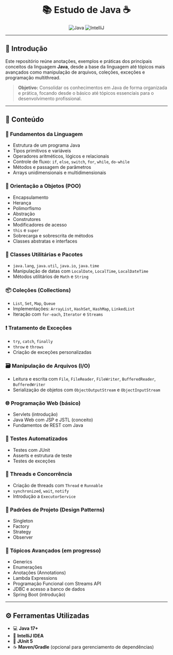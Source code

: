 <h1 align="center">📚 Estudo de Java ☕</h1>

<div align="center">

![Java](https://img.shields.io/badge/Java-ED8B00?style=for-the-badge&logo=openjdk&logoColor=white)
![IntelliJ](https://img.shields.io/badge/Made%20for-IntelliJ_IDEA-1f425f.svg)

</div>

---

## 📝 Introdução

Este repositório reúne anotações, exemplos e práticas dos principais conceitos da linguagem **Java**, desde a base da linguagem até tópicos mais avançados como manipulação de arquivos, coleções, exceções e programação multithread.

> **Objetivo:** Consolidar os conhecimentos em Java de forma organizada e prática, focando desde o básico até tópicos essenciais para o desenvolvimento profissional.

---

## 📌 Conteúdo

### 🔰 Fundamentos da Linguagem
- Estrutura de um programa Java
- Tipos primitivos e variáveis
- Operadores aritméticos, lógicos e relacionais
- Controle de fluxo: `if`, `else`, `switch`, `for`, `while`, `do-while`
- Métodos e passagem de parâmetros
- Arrays unidimensionais e multidimensionais

### 🧱 Orientação a Objetos (POO)
- Encapsulamento
- Herança
- Polimorfismo
- Abstração
- Construtores
- Modificadores de acesso
- `this` e `super`
- Sobrecarga e sobrescrita de métodos
- Classes abstratas e interfaces

### 🧰 Classes Utilitárias e Pacotes
- `java.lang`, `java.util`, `java.io`, `java.time`
- Manipulação de datas com `LocalDate`, `LocalTime`, `LocalDateTime`
- Métodos utilitários de `Math` e `String`

### 📦 Coleções (Collections)
- `List`, `Set`, `Map`, `Queue`
- Implementações: `ArrayList`, `HashSet`, `HashMap`, `LinkedList`
- Iteração com `for-each`, `Iterator` e `Streams`

### ❗ Tratamento de Exceções
- `try`, `catch`, `finally`
- `throw` e `throws`
- Criação de exceções personalizadas

### 🗃️ Manipulação de Arquivos (I/O)
- Leitura e escrita com `File`, `FileReader`, `FileWriter`, `BufferedReader`, `BufferedWriter`
- Serialização de objetos com `ObjectOutputStream` e `ObjectInputStream`

### 🌐 Programação Web (básico)
- Servlets (introdução)
- Java Web com JSP e JSTL (conceito)
- Fundamentos de REST com Java

### 🧪 Testes Automatizados
- Testes com JUnit
- Asserts e estrutura de teste
- Testes de exceções

### 🔄 Threads e Concorrência
- Criação de threads com `Thread` e `Runnable`
- `synchronized`, `wait`, `notify`
- Introdução a `ExecutorService`

### 🧩 Padrões de Projeto (Design Patterns)
- Singleton
- Factory
- Strategy
- Observer

### 🧠 Tópicos Avançados (em progresso)
- Generics
- Enumerações
- Anotações (Annotations)
- Lambda Expressions
- Programação Funcional com Streams API
- JDBC e acesso a banco de dados
- Spring Boot (introdução)

---

## ⚙️ Ferramentas Utilizadas

- 💻 **Java 17+**
- 🧠 **IntelliJ IDEA**
- 🧪 **JUnit 5**
- ☕ **Maven/Gradle** (opcional para gerenciamento de dependências)

